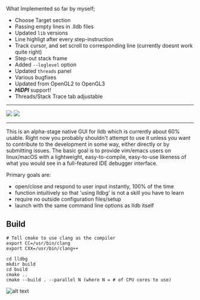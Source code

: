 What Implemented so far by myself;

* Choose Target section
* Passing empty lines in .lldb files
* Updated `lib` versions
* Line highligt after every step-instruction
* Track cursor, and set scroll to corresponding line (currently doesnt work quite right)
* Step-out stack frame
* Added `--loglevel` option
* Updated `threads` panel
* Various bugfixes
* Updated from OpenGL2 to OpenGL3
* ***HiDPI*** support!
* Threads/Stack Trace tab adjustable

---

![](https://github.com/yigithanyigit/lldbg/workflows/build-linux/badge.svg) ![](https://github.com/yigithanyigit/lldbg/workflows/build-macos/badge.svg)

---
This is an alpha-stage native GUI for lldb which is currently about 60% usable.
Right now you probably shouldn't attempt to use it unless you want to contribute to the development in some way, either directly or by submitting issues.
The basic goal is to provide vim/emacs users on linux/macOS with a lightweight, easy-to-compile, easy-to-use likeness of what you would see in a full-featured IDE debugger interface.

Primary goals are:
* open/close and respond to user input instantly, 100% of the time
* function intuitively so that 'using lldbg' is not a skill you have to learn
* require no outside configuration files/setup
* launch with the same command line options as lldb itself

## Build

```
# Tell cmake to use clang as the compiler
export CC=/usr/bin/clang
export CXX=/usr/bin/clang++

cd lldbg
mkdir build
cd build
cmake ..
cmake --build . --parallel N (where N = # of CPU cores to use)
```

![alt text](https://raw.githubusercontent.com/zmeadows/lldbg/master/screenshot.png)
